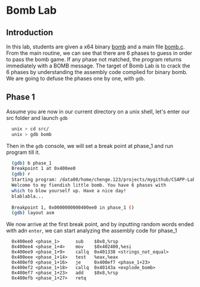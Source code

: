 # Bomb Lab

## Introduction
In this lab, students are given a x64 binary [bomb](src/bomb) and a main file [bomb.c](src/bomb.c). From the
main routine, we can see that there are 6 phases to guess in order to pass the bomb game. If any phase not
matched, the program returns immediately with a BOMB message. The target of Bomb Lab is to crack the 6 phases
by understanding the assembly code complied for binary bomb. We are going to defuse the phases one by one,
with `gdb`.

## Phase 1
Assume you are now in our current directory on a unix shell, let's enter our src folder and launch `gdb`
```sh
  unix > cd src/
  unix > gdb bomb
```
Then in the `gdb` console, we will set a break point at phase\_1 and run program till it.
```sh
  (gdb) b phase_1
  Breakpoint 1 at 0x400ee0
  (gdb) r
  Starting program: /data00/home/chenge.123/projects/mygithub/CSAPP-Labs/02-Bomb-Lab/src/bomb
  Welcome to my fiendish little bomb. You have 6 phases with
  which to blow yourself up. Have a nice day!
  blablabla...
  
  Breakpoint 1, 0x0000000000400ee0 in phase_1 ()
  (gdb) layout asm
```
We now arrive at the first break point, and by inputting random words ended with adn `enter`, we can
start analyzing the assembly code for phase\_1
```
  0x400ee0 <phase_1>      sub    $0x8,%rsp
  0x400ee4 <phase_1+4>    mov    $0x402400,%esi
  0x400ee9 <phase_1+9>    callq  0x401338 <strings_not_equal>
  0x400eee <phase_1+14>   test   %eax,%eax
  0x400ef0 <phase_1+16>   je     0x400ef7 <phase_1+23>
  0x400ef2 <phase_1+18>   callq  0x40143a <explode_bomb>
  0x400ef7 <phase_1+23>   add    $0x8,%rsp
  0x400efb <phase_1+27>   retq
```

